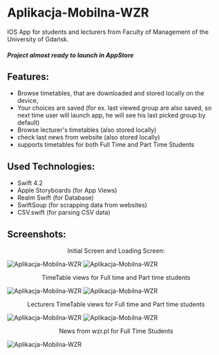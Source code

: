 # Aplikacja-Mobilna-WZR

IOS App for students and lecturers from Faculty of Management of the University of Gdańsk.
##### Project almost ready to launch in AppStore

## Features:
* Browse timetables, that are downloaded and stored locally on the device,
* Your choices are saved (for ex. last viewed group are also saved, so next time user will launch app, he will see his last picked group by default) 
* Browse lecturer's timetables (also stored locally)
* check last news from website (also stored locally)
* supports timetables for both Full Time and Part Time Students

## Used Technologies:
* Swift 4.2
* Apple Storyboards (for App Views)
* Realm Swift (for Database)
* SwiftSoup (for scrapping data from websites)
* CSV.swift (for parsing CSV data) 

## Screenshots:
<p align="center">
  Initial Screen and Loading Screen:
</p>

![Aplikacja-Mobilna-WZR](https://rgxp3q.bl.files.1drv.com/y4mD9z3dkPuAsVcP4-I5IrIIzepjnYeRrZemG5dXmkCpHMwhOoySPca_vctG6Bf5gnnxSY8tbvl2-B-xUaFZu1r0GAbWbDhntlj4blE66cPNKXsxk7z6tDmeekxM_AWViXrenVVjBvY1h2BrEKwyhPYDn92ktuHquFrbcFV-gbinp_zr0cKKjevUEXzMjYKpjxxaOZDpXktNy5hkNQM2gm1Xg?width=414&height=896&cropmode=none) ![Aplikacja-Mobilna-WZR](https://rgxa3q.bl.files.1drv.com/y4mEWFrQY_QiRVkDOWz30uyLUsrFmhQRhbCgNxtZPuMDRTxDpr8wA3Vd3YDNXwo-sKwjisUR7y4P9tPfFZGzygqG8XjjKMIV5o61nV_O19CkTa0eEeM2_XCTBDwKLR0CcWVLpemH95cc2iCMSNI2pHkSTLzEz08QKUXo3mX7mlD_DPWIhzc_Aq_yeb69xv6HJ9x6XjmBQElez7Z1b7fEebl1w?width=414&height=896&cropmode=none)

<p align="center">
  TimeTable views for Full time and Part time students
</p>

![Aplikacja-Mobilna-WZR](https://q2xf3q.bl.files.1drv.com/y4mUIUzYqO7nyIj8PkD52ssWdggRIRoEoDAmIii5K7K-6hWb65u2rkJIrr2UIVTOxyANu3K2xiWT_60k-uiKeLiznVbgCAb88ATarCkWoJC5oGfkxDyoPZVd8AisRCNMDZPrtSjHDZZcMH1t2OZUr2ttjUgspr5QrXmyIcxALPvmnL82IgDmM0r7mF5iXwTY7ruHTCkCy3RQUOLh_5VBKXZ6g?width=414&height=896&cropmode=none) ![Aplikacja-Mobilna-WZR](https://q2xg3q.bl.files.1drv.com/y4mQj9_aGtN3ohyLY-jRtdJKvaOKETGVGw8Jbmphsb-OzeOniS6dd4Ul_m9S7z1-wbSiSSax15bxTlgTQx-X0EiAD8T5CYQOeFK8V3YjgZmeQTIX4sUVpaEMzxYLIQVRcWeiIrApw7CbqixLjmT4sYpCLUq_tktSYqIL2uHRIcc0eOUgBb7aSCe4x4r_8fne5HrMF71KO1I-LFey0uT1nP44Q?width=414&height=896&cropmode=none)

<p align="center">
  Lecturers TimeTable views for Full time and Part time students
</p>

![Aplikacja-Mobilna-WZR](https://q2xd3q.bl.files.1drv.com/y4mEz30GXBnrCj69eIcUuo4oAitD_f4kCLx1QAfalqOmcwkQrtLGn0adQml0ZBlsgN1UMceY0DnPSYAdpswE2neO_6vg08c04LGQOUkx6wYP8tMBTWFN9Qq4QLS91b6PivOLHjQmeHcjN3atFPsGI7eqJcvA4mKkbscUbUDTe2f0rIySue6_xOeEIWFeGbjyL7lBZrCJEw-_RQ3X1xujdvnXw?width=414&height=896&cropmode=none) ![Aplikacja-Mobilna-WZR](https://q2xe3q.bl.files.1drv.com/y4m9T9refOw7Zt7Mrt3EKanHHODCWqP_r4L8PnqPTdb7xM3XJg2vIOyV4of9r5pTpocxt-Rw2K_NrBRG1LZEu0ygMZ1iKLN9IlfnfGRNKKmlWBx3QG3TOSjI-iU2M8TCiXkVFautKSG8JZIzQ1zHWxw4FxeMDEJ5utl8bNUSpHWys5ap2aFNOf3zzeOMPPb1Z9qxq2V5pFmYBTKunvkIBPATQ?width=414&height=896&cropmode=none)

<p align="center">
  News from wzr.pl for Full Time Students 
</p>

![Aplikacja-Mobilna-WZR](https://q2xc3q.bl.files.1drv.com/y4mpkv5iA6MkgZyZVXnNeq3yIXXU8zgPX5Th7C4x-G-y-EnIuewCjX7o-9Qe8q6NqiraaGYa-uj1Vb510iKOPA_fYzHKxUH-euJew52rMLOUyF8qD8MVoSRxnFC1hn22l1-4RB-nDvPccJJd1AWL-SinUxeI2fsSocSwpdhUwp-CKRes5haZ7TiZwotoQIS_ldb7zSgsO9YaU2j4yQXfthZog?width=414&height=896&cropmode=none)
